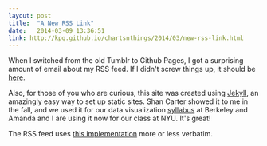 ```yaml
---
layout: post
title:  "A New RSS Link"
date:   2014-03-09 13:36:51
link: http://kpq.github.io/chartsnthings/2014/03/new-rss-link.html
---
```


When I switched from the old Tumblr to Github Pages, I got a surprising amount of email about my RSS feed.  If I didn't screw things up, it should be [here](http://kpq.github.io/chartsnthings/atom.xml).

Also, for those of you who are curious, this site was created using [Jekyll](http://jekyllrb.com/), an amazingly easy way to set up static sites. Shan Carter showed it to me in the fall, and we used it for our data visualization [syllabus](http://shancarter.github.io/ucb-dataviz-fall-2013/) at Berkeley and Amanda and I are using it now for our class at NYU. It's great! 

The RSS feed uses [this implementation](https://github.com/snaptortoise/jekyll-rss-feeds) more or less verbatim.